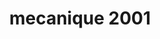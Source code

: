 ---
title: "mecanique 2001"
url: /saint-augustin-de-desmaures/mecanique-2001/
shop: Autowerkstatt
---
